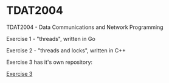 # TDAT2004

TDAT2004 - Data Communications and Network Programming

Exercise 1 - "threads", written in Go

Exercise 2 - "threads and locks", written in C++

Exercise 3 has it's own repository:

[Exercise 3](https://github.com/williamjar/Web-App-Compilator)